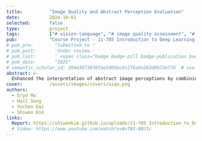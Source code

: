 ```yaml
---
title:          "Image Quality and Abstract Perception Evaluation"
date:           2024-10-01
selected:       false
type:           project
tags:           ["# vision-language", "# image quality assessment", "# abstract perception"]
pub:            "Course Project - 11-785 Introduction to Deep Learning (Fall 2024, CMU)"
# pub_pre:        "Submitted to "
# pub_post:       'Under review.'
# pub_last:       ' <span class="badge badge-pill badge-publication badge-success">Spotlight</span>'
# pub_date:       "2025"
# semantic_scholar_id: 204e3073870fae3d05bcbc2f6a8e263d9b72e776  # use this to retrieve citation count
abstract: >-
  Enhanced the interpretation of abstract image perceptions by combining CLIP-IQA and UIQA with a multi-branch backbone, demonstrating superior accuracy and faster convergence compared to existing image quality assessment (IQA) methods.
cover:          /assets/images/covers/uiqa.png
authors:
  - Eryn Ma
  - Hail Song
  - Yuchen Dai
  - Shiwon Kim
links:
  Report: https://shiwonkim.github.io/uploads/11-785_Introduction_to_Deep_Learning.pdf
  # Video: https://www.youtube.com/watch?v=WvTNS-BBJ1c
---
```

